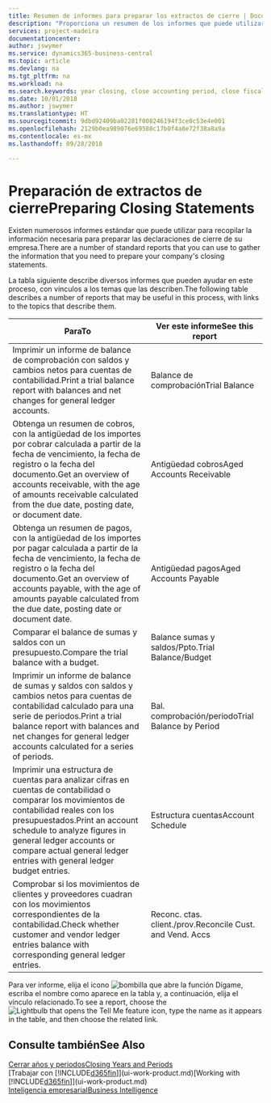 ```yaml
---
title: Resumen de informes para preparar los extractos de cierre | Documentos de Microsoft
description: "Proporciona un resumen de los informes que puede utilizar para recopilar la información necesaria para preparar los extractos de cierre de su empresa cuando cierre el ejercicio."
services: project-madeira
documentationcenter: 
author: jswymer
ms.service: dynamics365-business-central
ms.topic: article
ms.devlang: na
ms.tgt_pltfrm: na
ms.workload: na
ms.search.keywords: year closing, close accounting period, close fiscal year, aging, creditor payments, vendor payments, assets, liabilities, equity, analysis, reporting, financial report, business intelligence, BI, Power Bi, KPI
ms.date: 10/01/2018
ms.author: jswymer
ms.translationtype: HT
ms.sourcegitcommit: 9dbd92409ba02281f008246194f3ce0c53e4e001
ms.openlocfilehash: 2129b0ea989076e69588c17b0f4a8e72f38a8a9a
ms.contentlocale: es-mx
ms.lasthandoff: 09/28/2018

---
```

# <a name="preparing-closing-statements"></a><span data-ttu-id="11c53-103">Preparación de extractos de cierre</span><span class="sxs-lookup"><span data-stu-id="11c53-103">Preparing Closing Statements</span></span>
<span data-ttu-id="11c53-104">Existen numerosos informes estándar que puede utilizar para recopilar la información necesaria para preparar las declaraciones de cierre de su empresa.</span><span class="sxs-lookup"><span data-stu-id="11c53-104">There are a number of standard reports that you can use to gather the information that you need to prepare your company's closing statements.</span></span>

<span data-ttu-id="11c53-105">La tabla siguiente describe diversos informes que pueden ayudar en este proceso, con vínculos a los temas que las describen.</span><span class="sxs-lookup"><span data-stu-id="11c53-105">The following table describes a number of reports that may be useful in this process, with links to the topics that describe them.</span></span>

| <span data-ttu-id="11c53-106">Para</span><span class="sxs-lookup"><span data-stu-id="11c53-106">To</span></span> | <span data-ttu-id="11c53-107">Ver este informe</span><span class="sxs-lookup"><span data-stu-id="11c53-107">See this report</span></span> |
| --- | --- |
| <span data-ttu-id="11c53-108">Imprimir un informe de balance de comprobación con saldos y cambios netos para cuentas de contabilidad.</span><span class="sxs-lookup"><span data-stu-id="11c53-108">Print a trial balance report with balances and net changes for general ledger accounts.</span></span> |<span data-ttu-id="11c53-109">Balance de comprobación</span><span class="sxs-lookup"><span data-stu-id="11c53-109">Trial Balance</span></span> |
| <span data-ttu-id="11c53-110">Obtenga un resumen de cobros, con la antigüedad de los importes por cobrar calculada a partir de la fecha de vencimiento, la fecha de registro o la fecha del documento.</span><span class="sxs-lookup"><span data-stu-id="11c53-110">Get an overview of accounts receivable, with the age of amounts receivable calculated from the due date, posting date, or document date.</span></span> |<span data-ttu-id="11c53-111">Antigüedad cobros</span><span class="sxs-lookup"><span data-stu-id="11c53-111">Aged Accounts Receivable</span></span> |
| <span data-ttu-id="11c53-112">Obtenga un resumen de pagos, con la antigüedad de los importes por pagar calculada a partir de la fecha de vencimiento, la fecha de registro o la fecha del documento.</span><span class="sxs-lookup"><span data-stu-id="11c53-112">Get an overview of accounts payable, with the age of amounts payable calculated from the due date, posting date or document date.</span></span> |<span data-ttu-id="11c53-113">Antigüedad pagos</span><span class="sxs-lookup"><span data-stu-id="11c53-113">Aged Accounts Payable</span></span> |
| <span data-ttu-id="11c53-114">Comparar el balance de sumas y saldos con un presupuesto.</span><span class="sxs-lookup"><span data-stu-id="11c53-114">Compare the trial balance with a budget.</span></span> |<span data-ttu-id="11c53-115">Balance sumas y saldos/Ppto.</span><span class="sxs-lookup"><span data-stu-id="11c53-115">Trial Balance/Budget</span></span> |
| <span data-ttu-id="11c53-116">Imprimir un informe de balance de sumas y saldos con saldos y cambios netos para cuentas de contabilidad calculado para una serie de periodos.</span><span class="sxs-lookup"><span data-stu-id="11c53-116">Print a trial balance report with balances and net changes for general ledger accounts calculated for a series of periods.</span></span> |<span data-ttu-id="11c53-117">Bal. comprobación/periodo</span><span class="sxs-lookup"><span data-stu-id="11c53-117">Trial Balance by Period</span></span> |
| <span data-ttu-id="11c53-118">Imprimir una estructura de cuentas para analizar cifras en cuentas de contabilidad o comparar los movimientos de contabilidad reales con los presupuestados.</span><span class="sxs-lookup"><span data-stu-id="11c53-118">Print an account schedule to analyze figures in general ledger accounts or compare actual general ledger entries with general ledger budget entries.</span></span> |<span data-ttu-id="11c53-119">Estructura cuentas</span><span class="sxs-lookup"><span data-stu-id="11c53-119">Account Schedule</span></span> |
| <span data-ttu-id="11c53-120">Comprobar si los movimientos de clientes y proveedores cuadran con los movimientos correspondientes de la contabilidad.</span><span class="sxs-lookup"><span data-stu-id="11c53-120">Check whether customer and vendor ledger entries balance with corresponding general ledger entries.</span></span> |<span data-ttu-id="11c53-121">Reconc. ctas. client./prov.</span><span class="sxs-lookup"><span data-stu-id="11c53-121">Reconcile Cust. and Vend. Accs</span></span> |

<span data-ttu-id="11c53-122">Para ver informe, elija el icono ![bombilla que abre la función Dígame](media/ui-search/search_small.png "Dígame que desea hacer"), escriba el nombre como aparece en la tabla y, a continuación, elija el vínculo relacionado.</span><span class="sxs-lookup"><span data-stu-id="11c53-122">To see a report, choose the ![Lightbulb that opens the Tell Me feature](media/ui-search/search_small.png "Tell me what you want to do") icon, type the name as it appears in the table, and then choose the related link.</span></span>

## <a name="see-also"></a><span data-ttu-id="11c53-123">Consulte también</span><span class="sxs-lookup"><span data-stu-id="11c53-123">See Also</span></span>
[<span data-ttu-id="11c53-124">Cerrar años y periodos</span><span class="sxs-lookup"><span data-stu-id="11c53-124">Closing Years and Periods</span></span>](year-close-years-periods.md)  
<span data-ttu-id="11c53-125">[Trabajar con [!INCLUDE[d365fin](includes/d365fin_md.md)]](ui-work-product.md)</span><span class="sxs-lookup"><span data-stu-id="11c53-125">[Working with [!INCLUDE[d365fin](includes/d365fin_md.md)]](ui-work-product.md)</span></span>  
[<span data-ttu-id="11c53-126">Inteligencia empresarial</span><span class="sxs-lookup"><span data-stu-id="11c53-126">Business Intelligence</span></span>](bi.md)

